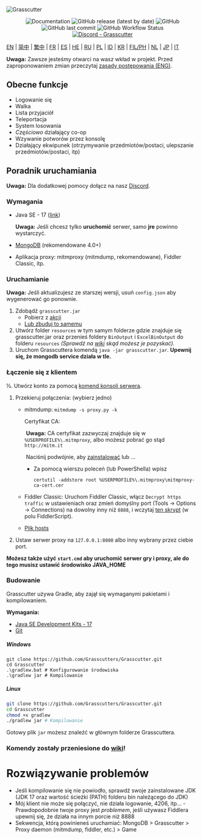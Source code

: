 ![Grasscutter](https://socialify.git.ci/Grasscutters/Grasscutter/image?description=1&forks=1&issues=1&language=1&logo=https%3A%2F%2Fs2.loli.net%2F2022%2F04%2F25%2FxOiJn7lCdcT5Mw1.png&name=1&owner=1&pulls=1&stargazers=1&theme=Light)
<div align="center"><img alt="Documentation" src="https://img.shields.io/badge/Wiki-Grasscutter-blue?style=for-the-badge&link=https://github.com/Grasscutters/Grasscutter/wiki&link=https://github.com/Grasscutters/Grasscutter/wiki"> <img alt="GitHub release (latest by date)" src="https://img.shields.io/github/v/release/Grasscutters/Grasscutter?logo=java&style=for-the-badge"> <img alt="GitHub" src="https://img.shields.io/github/license/Grasscutters/Grasscutter?style=for-the-badge"> <img alt="GitHub last commit" src="https://img.shields.io/github/last-commit/Grasscutters/Grasscutter?style=for-the-badge"> <img alt="GitHub Workflow Status" src="https://img.shields.io/github/workflow/status/Grasscutters/Grasscutter/Build?logo=github&style=for-the-badge"></div>

<div align="center"><a href="https://discord.gg/T5vZU6UyeG"><img alt="Discord - Grasscutter" src="https://img.shields.io/discord/965284035985305680?label=Discord&logo=discord&style=for-the-badge"></a></div>

[EN](README.md) | [简中](README_zh-CN.md) | [繁中](README_zh-TW.md) | [FR](README_fr-FR.md) | [ES](README_es-ES.md) | [HE](README_HE.md) | [RU](README_ru-RU.md) | [PL](README_pl-PL.md) | [ID](README_id-ID.md) | [KR](README_ko-KR.md) | [FIL/PH](README_fil-PH.md) | [NL](README_NL.md) | [JP](README_ja-JP.md) | [IT](README_it-IT.md)

**Uwaga:** Zawsze jesteśmy otwarci na wasz wkład w projekt. Przed zaproponowaniem zmian przeczytaj [zasady postępowania (ENG)](https://github.com/Grasscutters/Grasscutter/blob/stable/CONTRIBUTING.md).

## Obecne funkcje

* Logowanie się
* Walka
* Lista przyjaciół
* Teleportacja
* System losowania
* *Częściowo* działający co-op
* Wzywanie potworów przez konsolę
* Działający ekwipunek (otrzymywanie przedmiotów/postaci, ulepszanie przedmiotów/postaci, itp)

## Poradnik uruchamiania

**Uwaga:** Dla dodatkowej pomocy dołącz na nasz [Discord](https://discord.gg/T5vZU6UyeG).

### Wymagania

* Java SE - 17 ([link](https://www.oracle.com/java/technologies/javase/jdk17-archive-downloads.html))

  **Uwaga:** Jeśli chcesz tylko **uruchomić** serwer, samo **jre** powinno wystarczyć.

* [MongoDB](https://www.mongodb.com/try/download/community) (rekomendowane 4.0+)

* Aplikacja proxy: mitmproxy (mitmdump, rekomendowane), Fiddler Classic, itp.

### Uruchamianie

**Uwaga:** Jeśli aktualizujesz ze starszej wersji, usuń `config.json` aby wygenerować go ponownie.

1. Zdobądź `grasscutter.jar`
   - Pobierz z [akcji](https://github.com/Grasscutters/Grasscutter/suites/6895963598/artifacts/267483297)
   - [Lub zbuduj to samemu](#Budowanie)
2. Utwórz folder `resources` w tym samym folderze gdzie znajduje się grasscutter.jar oraz przenieś foldery `BinOutput` i `ExcelBinOutput` do folderu `resources` *(Sprawdź na [wiki](https://github.com/Grasscutters/Grasscutter/wiki) skąd możesz je pozyskać).*
3. Uruchom Grasscuttera komendą `java -jar grasscutter.jar`. **Upewnij się, że mongodb service działa w tle.**

### Łączenie się z klientem

½. Utwórz konto za pomocą [komend konsoli serwera](https://github.com/Grasscutters/Grasscutter/wiki/Commands#targeting).

1. Przekieruj połączenia: (wybierz jedno)
    - mitmdump: `mitmdump -s proxy.py -k`

      Certyfikat CA:

      ​	**Uwaga:** CA certyfikat zazwyczaj znajduje się w `%USERPROFILE%\.mitmproxy`, albo możesz pobrać go stąd `http://mitm.it`

      ​	Naciśnij podwójnie, aby [zainstalować](https://docs.microsoft.com/en-us/skype-sdk/sdn/articles/installing-the-trusted-root-certificate#installing-a-trusted-root-certificate) lub ...

      - Za pomocą wierszu poleceń (lub PowerShella) wpisz

        ```shell
        certutil -addstore root %USERPROFILE%\.mitmproxy\mitmproxy-ca-cert.cer
        ```

    - Fiddler Classic: Uruchom Fiddler Classic, włącz `Decrypt https traffic` w ustawieniach oraz zmień domyślny port (Tools -> Options -> Connections) na dowolny inny niż `8888`, i wczytaj [ten skrypt](https://github.lunatic.moe/fiddlerscript) (w polu FiddlerScript).

    - [Plik hosts](https://github.com/Grasscutters/Grasscutter/wiki/Running#traffic-route-map)

2. Ustaw serwer proxy na `127.0.0.1:8080` albo inny wybrany przez ciebie port.

**Możesz także użyć `start.cmd` aby uruchomić serwer gry i proxy, ale do tego musisz ustawić środowisko JAVA_HOME**

### Budowanie

Grasscutter używa Gradle, aby zajął się wymaganymi pakietami i kompilowaniem.

**Wymagania:**

- [Java SE Development Kits - 17](https://www.oracle.com/java/technologies/javase/jdk17-archive-downloads.html)
- [Git](https://git-scm.com/downloads)

##### Windows

```shell
git clone https://github.com/Grasscutters/Grasscutter.git
cd Grasscutter
.\gradlew.bat # Konfigurowanie środowiska
.\gradlew jar # Kompilowanie
```

##### Linux

```bash
git clone https://github.com/Grasscutters/Grasscutter.git
cd Grasscutter
chmod +x gradlew
./gradlew jar # Kompilowanie
```

Gotowy plik `jar` możesz znaleźć w głównym folderze Grasscuttera.

### Komendy zostały przeniesione do [wiki](https://github.com/Grasscutters/Grasscutter/wiki/Commands)!

# Rozwiązywanie problemów

* Jeśli kompilowanie się nie powiodło, sprawdź swoje zainstalowane JDK (JDK 17 oraz wartość ścieżki (PATH) folderu bin należącego do JDK)
* Mój klient nie może się połączyć, nie działa logowanie, 4206, itp... - Prawdopodobnie twoje proxy jest *problemem*, jeśli używasz Fiddlera upewnij się, że działa na innym porcie niż 8888
* Sekwencja, którą powinieneś uruchamiać: MongoDB > Grasscutter > Proxy daemon (mitmdump, fiddler, etc.) > Game
